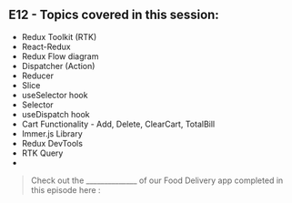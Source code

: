 ## E12 - Topics covered in this session:

- Redux Toolkit (RTK)
- React-Redux
- Redux Flow diagram
- Dispatcher (Action)
- Reducer
- Slice
- useSelector hook
- Selector
- useDispatch hook
- Cart Functionality - Add, Delete, ClearCart, TotalBill
- Immer.js Library
- Redux DevTools
- RTK Query
- 

>  Check out the ______________ of our Food Delivery app completed in this episode here :
